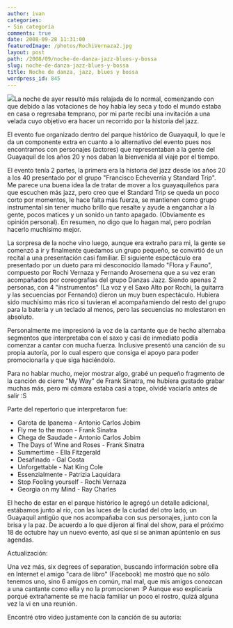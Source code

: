 ```yaml
---
author: ivan
categories:
- Sin categoría
comments: true
date: 2008-09-28 11:31:00
featuredImage: /photos/RochiVernaza2.jpg
layout: post
path: /2008/09/noche-de-danza-jazz-blues-y-bossa
slug: noche-de-danza-jazz-blues-y-bossa
title: Noche de danza, jazz, blues y bossa
wordpress_id: 845
---
```


[![](/photos/RochiVernaza2.jpg)](https://4.bp.blogspot.com/_T2UWuNJg3dQ/SN_SlOue5gI/AAAAAAAAA-4/5Vs8C7PEnD4/s1600-h/RochiVernaza2.jpg)La noche de ayer resultó más relajada de lo normal, comenzando con que debido a las votaciones de hoy había ley seca y todo el mundo estaba en casa o regresaba temprano, por mi parte recibí una invitación a una velada cuyo objetivo era hacer un recorrido por la historia del jazz.

El evento fue organizado dentro del parque histórico de Guayaquil, lo que le da un componente extra en cuanto a lo alternativo del evento pues nos encontramos con personajes (actores) que representaban a la gente del Guayaquil de los años 20 y nos daban la bienvenida al viaje por el tiempo.

El evento tenía 2 partes, la primera era la historia del jazz desde los años 20 a los 40 presentado por el grupo "Francisco Echeverría y Standard Trip". Me parece una buena idea la de tratar de mover a los guayaquileños para que escuchen más jazz, pero creo que el Standard Trip se queda un poco corto por momentos, le hace falta más fuerza, se mantienen como grupo instrumental sin tener mucho brillo que resalte y ayude a enganchar a la gente, pocos matices y un sonido un tanto apagado. (Obviamente es opinión personal). En resumen, no digo que lo hagan mal, pero podrían hacerlo muchísimo mejor.

La sorpresa de la noche vino luego, aunque era extraño para mi, la gente se comenzó a ir y finalmente quedamos un grupo pequeño, se convirtió de un recital a una presentación casi familiar. El siguiente espectáculo era presentado por un dueto para mi desconocido llamado "Flora y Fauno", compuesto por Rochi Vernaza y Fernando Arosemena que a su vez eran acompañados por coreografías del grupo Danzas Jazz. Siendo apenas 2 personas, con 4 "instrumentos" (La voz y el Saxo Alto por Rochi, la guitarra y las secuencias por Fernando) dieron un muy buen espectáculo. Hubiera sido muchísimo más rico si tuvieran el acompañamiendo del resto del grupo para la batería y un teclado al menos, pero las secuencias no molestaron en absoluto.

Personalmente me impresionó la voz de la cantante que de hecho alternaba segmentos que interpretaba con el saxo y casi de inmediato podía comenzar a cantar con mucha fuerza. Inclusive presentó una canción de su propia autoría, por lo cual espero que consiga el apoyo para poder promocionarla y que siga haciéndolo.

Para no hablar mucho, mejor mostrar algo, grabé un pequeño fragmento de la canción de cierre "My Way" de Frank Sinatra, me hubiera gustado grabar muchas más, pero mi cámara estaba casi a tope, olvidé vaciarla antes de salir :S

Parte del repertorio que interpretaron fue:

- Garota de Ipanema - Antonio Carlos Jobim
- Fly me to the moon - Frank Sinatra
- Chega de Saudade - Antonio Carlos Jobim
- The Days of Wine and Roses - Frank Sinatra
- Summertime - Ella Fitzgerald
- Desafinado - Gal Costa
- Unforgettable - Nat King Cole
- Essenzialmente - Patrizia Laquidara
- Stop Fooling yourself - Rochi Vernaza
- Georgia on my Mind - Ray Charles

El hecho de estar en el parque histórico le agregó un detalle adicional, estábamos junto al río, con las luces de la ciudad del otro lado, un Guayaquil antigüo que nos acompañaba con sus personajes, junto con la brisa y la paz. De acuerdo a lo que dijeron al final del show, para el próximo 18 de octubre hay un nuevo evento, así que si se animan apúntenlo en sus agendas.

Actualización:

Una vez más, six degrees of separation, buscando información sobre ella en Internet el amigo "cara de libro" (Facebook) me mostró que no sólo tenemos uno, sino 6 amigos en común, mal mal, que mis amigos conozcan a una cantante como ella y no la promocionen :P Aunque eso explicaría porqué extrañamente se me hacía familiar un poco el rostro, quizá alguna vez la vi en una reunión.

Encontré otro video justamente con la canción de su autoría: